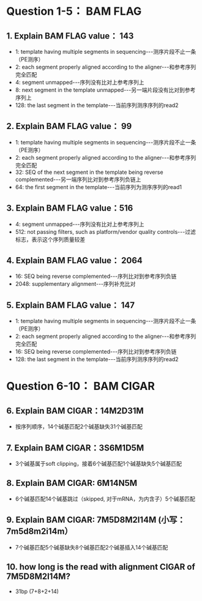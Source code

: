 # Question 1-5： BAM FLAG
## 1. Explain BAM FLAG value： 143
+ 1: template having multiple segments in sequencing---测序片段不止一条（PE测序）
+ 2: each segment properly aligned according to the aligner---和参考序列完全匹配
+ 4: segment unmapped---序列没有比对上参考序列上
+ 8: next segment in the template unmapped---另一端片段没有比对到参考序列上
+ 128: the last segment in the template---当前序列测序序列的read2

## 2. Explain BAM FLAG value： 99
+ 1: template having multiple segments in sequencing---测序片段不止一条（PE测序）
+ 2: each segment properly aligned according to the aligner---和参考序列完全匹配
+ 32: SEQ of the next segment in the template being reverse complemented---另一端序列比对到参考序列负链上
+ 64: the first segment in the template---当前序列为测序序列的read1

## 3. Explain BAM FLAG value：516
+ 4: segment unmapped---序列没有比对上参考序列上
+ 512: not passing filters, such as platform/vendor quality controls---过滤标志，表示这个序列质量较差

## 4. Explain BAM FLAG value： 2064
+ 16: SEQ being reverse complemented---序列比对到参考序列负链
+ 2048: supplementary alignment---序列补充比对

## 5. Explain BAM FLAG value： 147
+ 1: template having multiple segments in sequencing---测序片段不止一条（PE测序）
+ 2: each segment properly aligned according to the aligner---和参考序列完全匹配
+ 16: SEQ being reverse complemented---序列比对到参考序列负链
+ 128: the last segment in the template---当前序列测序序列的read2

# Question 6-10： BAM CIGAR
## 6. Explain BAM CIGAR：14M2D31M
+ 按序列顺序，14个碱基匹配2个碱基缺失31个碱基匹配

## 7. Explain BAM CIGAR：3S6M1D5M
+ 3个碱基属于soft clipping，接着6个碱基匹配1个碱基缺失5个碱基匹配

## 8. Explain BAM CIGAR: 6M14N5M
+ 6个碱基匹配14个碱基跳过（skipped, 对于mRNA，为内含子）5个碱基匹配

## 9. Explain BAM CIGAR: 7M5D8M2I14M  (小写：7m5d8m2i14m）
+ 7个碱基匹配5个碱基缺失8个碱基匹配2个碱基插入14个碱基匹配

## 10. how long is the read with alignment CIGAR of 7M5D8M2I14M?
+ 31bp (7+8+2+14)
